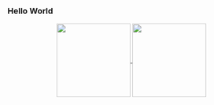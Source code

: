 ### Hello World

  <div align="center">
  <a href="https://github.com/mmvbs">
  <img align="center" height="150em" src="https://github-readme-stats.vercel.app/api?username=mmvbs&show_icons=true&theme=tokyonight&include_all_commits=true&count_private=true"/>
  <img align="center" height="150em" src="https://github-readme-stats.vercel.app/api/top-langs/?username=mmvbs&layout=compact&langs_count=7&theme=tokyonight"/>
</div>
